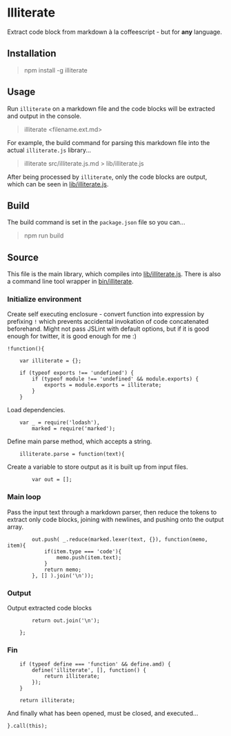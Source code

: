 # Illiterate

Extract code block from markdown à la coffeescript - but for **any** language.

## Installation

> npm install -g illiterate

## Usage

Run `illiterate` on a markdown file and the code blocks will be extracted and output in the console.

> illiterate <filename.ext.md>

For example, the build command for parsing this markdown file into the actual `illiterate.js` library...

> illiterate src/illiterate.js.md > lib/illiterate.js

After being processed by `illiterate`, only the code blocks are output, which can be seen in [lib/illiterate.js](../lib/illiterate.js).

## Build

The build command is set in the `package.json` file so you can...

> npm run build

## Source

This file is the main library, which compiles into [lib/illiterate.js](../lib/illiterate.js). There is also a command line tool wrapper in [bin/illiterate](../bin/illiterate).

### Initialize environment

Create self executing enclosure - convert function into expression by prefixing `!` which prevents accidental invokation of code concatenated beforehand. Might not pass JSLint with default options, but if it is good enough for twitter, it is good enough for me :)

	!function(){

		var illiterate = {};

		if (typeof exports !== 'undefined') {
			if (typeof module !== 'undefined' && module.exports) {
				exports = module.exports = illiterate;
			}
		}

Load dependencies.

		var _ = require('lodash'),
			marked = require('marked');

Define main parse method, which accepts a string.

		illiterate.parse = function(text){

Create a variable to store output as it is built up from input files.

			var out = [];

### Main loop

Pass the input text through a markdown parser, then reduce the tokens to extract only code blocks, joining with newlines, and pushing onto the output array.

			out.push( _.reduce(marked.lexer(text, {}), function(memo, item){
				if(item.type === 'code'){
					memo.push(item.text);
				}
				return memo;
			}, [] ).join('\n'));

### Output

Output extracted code blocks

			return out.join('\n');

		};


### Fin

		if (typeof define === 'function' && define.amd) {
			define('illiterate', [], function() {
				return illiterate;
			});
		}

		return illiterate;

And finally what has been opened, must be closed, and executed...

	}.call(this);
